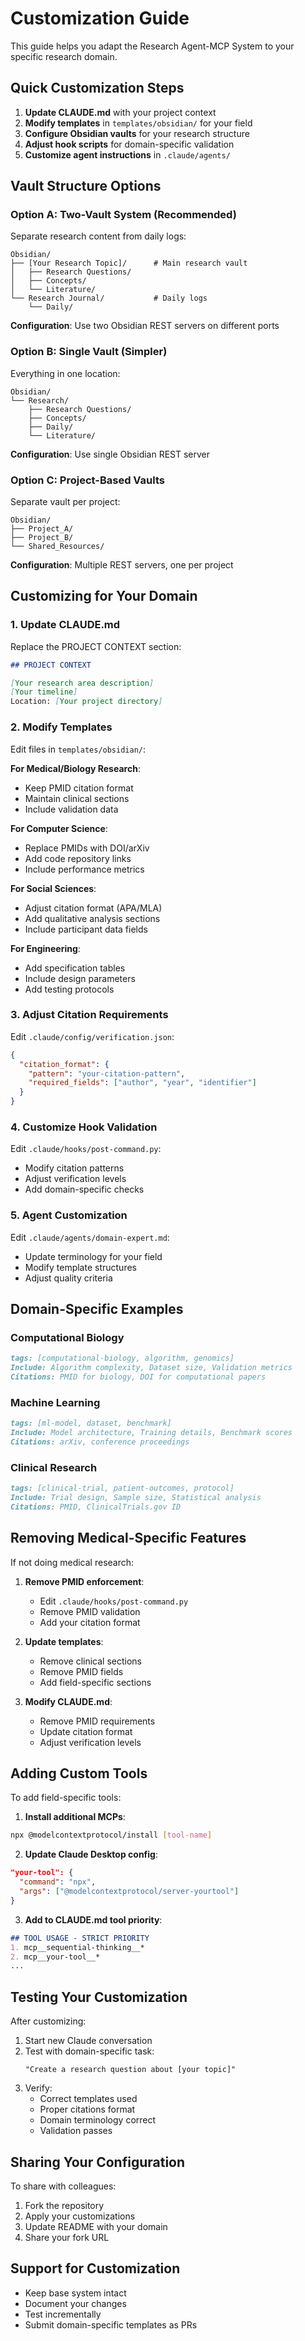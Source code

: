 # Customization Guide

This guide helps you adapt the Research Agent-MCP System to your specific research domain.

## Quick Customization Steps

1. **Update CLAUDE.md** with your project context
2. **Modify templates** in `templates/obsidian/` for your field
3. **Configure Obsidian vaults** for your research structure
4. **Adjust hook scripts** for domain-specific validation
5. **Customize agent instructions** in `.claude/agents/`

## Vault Structure Options

### Option A: Two-Vault System (Recommended)
Separate research content from daily logs:
```
Obsidian/
├── [Your Research Topic]/      # Main research vault
│   ├── Research Questions/
│   ├── Concepts/
│   └── Literature/
└── Research Journal/           # Daily logs
    └── Daily/
```

**Configuration**: Use two Obsidian REST servers on different ports

### Option B: Single Vault (Simpler)
Everything in one location:
```
Obsidian/
└── Research/
    ├── Research Questions/
    ├── Concepts/
    ├── Daily/
    └── Literature/
```

**Configuration**: Use single Obsidian REST server

### Option C: Project-Based Vaults
Separate vault per project:
```
Obsidian/
├── Project_A/
├── Project_B/
└── Shared_Resources/
```

**Configuration**: Multiple REST servers, one per project

## Customizing for Your Domain

### 1. Update CLAUDE.md

Replace the PROJECT CONTEXT section:
```markdown
## PROJECT CONTEXT

[Your research area description]
[Your timeline]
Location: [Your project directory]
```

### 2. Modify Templates

Edit files in `templates/obsidian/`:

**For Medical/Biology Research**:
- Keep PMID citation format
- Maintain clinical sections
- Include validation data

**For Computer Science**:
- Replace PMIDs with DOI/arXiv
- Add code repository links
- Include performance metrics

**For Social Sciences**:
- Adjust citation format (APA/MLA)
- Add qualitative analysis sections
- Include participant data fields

**For Engineering**:
- Add specification tables
- Include design parameters
- Add testing protocols

### 3. Adjust Citation Requirements

Edit `.claude/config/verification.json`:
```json
{
  "citation_format": {
    "pattern": "your-citation-pattern",
    "required_fields": ["author", "year", "identifier"]
  }
}
```

### 4. Customize Hook Validation

Edit `.claude/hooks/post-command.py`:
- Modify citation patterns
- Adjust verification levels
- Add domain-specific checks

### 5. Agent Customization

Edit `.claude/agents/domain-expert.md`:
- Update terminology for your field
- Modify template structures
- Adjust quality criteria

## Domain-Specific Examples

### Computational Biology
```markdown
tags: [computational-biology, algorithm, genomics]
Include: Algorithm complexity, Dataset size, Validation metrics
Citations: PMID for biology, DOI for computational papers
```

### Machine Learning
```markdown
tags: [ml-model, dataset, benchmark]
Include: Model architecture, Training details, Benchmark scores
Citations: arXiv, conference proceedings
```

### Clinical Research
```markdown
tags: [clinical-trial, patient-outcomes, protocol]
Include: Trial design, Sample size, Statistical analysis
Citations: PMID, ClinicalTrials.gov ID
```

## Removing Medical-Specific Features

If not doing medical research:

1. **Remove PMID enforcement**:
   - Edit `.claude/hooks/post-command.py`
   - Remove PMID validation
   - Add your citation format

2. **Update templates**:
   - Remove clinical sections
   - Remove PMID fields
   - Add field-specific sections

3. **Modify CLAUDE.md**:
   - Remove PMID requirements
   - Update citation format
   - Adjust verification levels

## Adding Custom Tools

To add field-specific tools:

1. **Install additional MCPs**:
```bash
npx @modelcontextprotocol/install [tool-name]
```

2. **Update Claude Desktop config**:
```json
"your-tool": {
  "command": "npx",
  "args": ["@modelcontextprotocol/server-yourtool"]
}
```

3. **Add to CLAUDE.md tool priority**:
```markdown
## TOOL USAGE - STRICT PRIORITY
1. mcp__sequential-thinking__*
2. mcp__your-tool__*
...
```

## Testing Your Customization

After customizing:

1. Start new Claude conversation
2. Test with domain-specific task:
   ```
   "Create a research question about [your topic]"
   ```
3. Verify:
   - Correct templates used
   - Proper citations format
   - Domain terminology correct
   - Validation passes

## Sharing Your Configuration

To share with colleagues:

1. Fork the repository
2. Apply your customizations
3. Update README with your domain
4. Share your fork URL

## Support for Customization

- Keep base system intact
- Document your changes
- Test incrementally
- Submit domain-specific templates as PRs